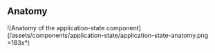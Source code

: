 ## Anatomy

![Anatomy of the application-state component](/assets/components/application-state/application-state-anatomy.png =183x*)
